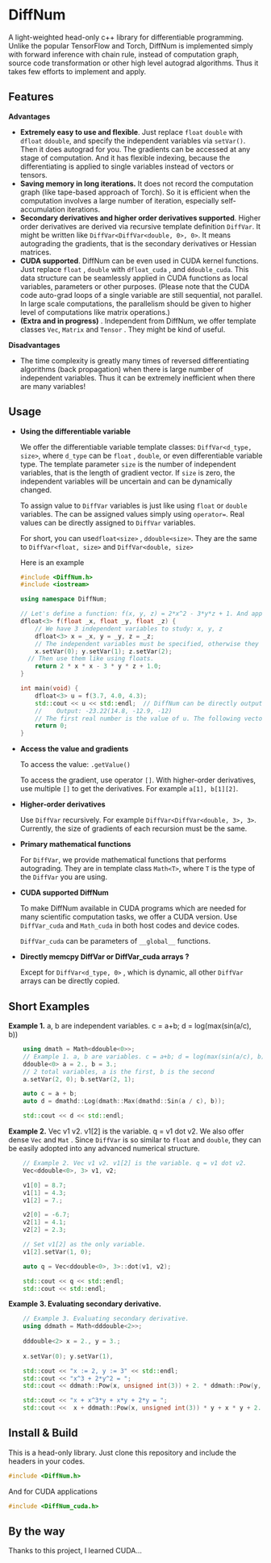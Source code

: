 # DiffNum
 A light-weighted head-only c++ library for differentiable programming. Unlike the popular TensorFlow and Torch, DiffNum is implemented  simply with forward inference with chain rule, instead of computation graph, source code transformation or other high level autograd algorithms. Thus it takes few efforts to implement and apply.

## Features

**Advantages**

* **Extremely easy to use and flexible**.  Just replace `float`   `double` with `dfloat`  `ddouble`, and specify the independent variables via `setVar()`. Then it does autograd for you. The gradients can be accessed at any stage of computation. And it has flexible indexing, because the differentiating is applied to single variables instead of vectors or tensors.
* **Saving memory in long iterations.** It does not record the computation graph (like tape-based approach of Torch).  So it is efficient when the computation involves a large number of iteration, especially self-accumulation iterations. 
* **Secondary derivatives and higher order derivatives supported**.  Higher order derivatives are derived via recursive template definition  `DiffVar`. It might be written like `DiffVar<DiffVar<double, 0>, 0>`. It means autograding the gradients, that is the secondary derivatives or Hessian matrices. 
* **CUDA supported**. DiffNum can be even used in CUDA kernel functions. Just replace `float` , `double` with `dfloat_cuda` , and `ddouble_cuda`. This data structure can be seamlessly applied in CUDA functions as local variables, parameters or other purposes. (Please note that the CUDA code auto-grad loops of a single variable are still sequential, not parallel. In large scale computations, the parallelism should be given to higher level of computations like matrix operations.) 
* **(Extra and in progress)** . Independent from DiffNum, we offer template classes `Vec`, `Matrix` and `Tensor` . They might be kind of useful. 

**Disadvantages**

* The time complexity is greatly many times of reversed differentiating algorithms (back propagation) when there is large number of independent variables. Thus it can be extremely inefficient when there are many variables! 

## Usage

* **Using the differentiable variable** 
  
  We offer the differentiable variable template classes: `DiffVar<d_type, size>`, where `d_type` can be `float` , `double`, or even differentiable variable type. The template parameter `size` is the number of independent variables, that is the length of gradient vector. If `size` is zero, the independent variables will be uncertain and can be dynamically changed. 
  
  To assign value to `DiffVar` variables is just like using `float` or `double` variables. The can be assigned values  simply using `operator=`. Real values can be directly assigned to `DiffVar` variables.
  
  For short, you can use`dfloat<size>` ,  `ddouble<size>`. They are the same to `DiffVar<float, size>` and `DiffVar<double, size>` 
  
  Here is an example
  
  ```c++
  #include <DiffNum.h>
  #include <iostream>
  
  using namespace DiffNum;
  
  // Let's define a function: f(x, y, z) = 2*x^2 - 3*y*z + 1. And apply DiffVar to autograd.
  dfloat<3> f(float _x, float _y, float _z) {
      // We have 3 independent variables to study: x, y, z
      dfloat<3> x = _x, y = _y, z = _z;
      // The independent variables must be specified, otherwise they will be treated as constants. Here, let x be the 1st, y the 2nd, z the 3rd. Their indices are 0, 1, and 2 respectively.
      x.setVar(0); y.setVar(1); z.setVar(2);
  	// Then use them like using floats.
      return 2 * x * x - 3 * y * z + 1.0;
  }
  
  int main(void) {
      dfloat<3> u = f(3.7, 4.0, 4.3);
      std::cout << u << std::endl; 	// DiffNum can be directly outputted to ostream.
      //	Output: -23.22(14.8, -12.9, -12)
      // The first real number is the value of u. The following vector is the gradient to (x, y, z)
      return 0;
  }
  ```
  
  
  
* **Access the value and gradients**

  To access the value: `.getValue()`

  To access the gradient, use operator `[]`. With higher-order derivatives, use multiple `[]` to get the derivatives. For example `a[1], b[1][2]`.

* **Higher-order derivatives**

  Use `DiffVar` recursively. For example `DiffVar<DiffVar<double, 3>, 3>`. Currently, the size of gradients of each recursion must be the same. 

* **Primary mathematical functions**

  For `DiffVar`, we provide mathematical functions that performs autograding. They are in template class `Math<T>`, where `T` is the type of the `DiffVar` you are using.

* **CUDA supported DiffNum**

  To make DiffNum available in CUDA programs which are needed for many scientific computation tasks, we offer a CUDA version. Use `DiffVar_cuda` and `Math_cuda` in both host codes and device codes. 

  `DiffVar_cuda` can be parameters of `__global__` functions.

* **Directly memcpy DiffVar or DiffVar_cuda arrays ?**

  Except for `DiffVar<d_type, 0>` , which is dynamic, all other `DiffVar` arrays can be directly copied.

## Short Examples

**Example 1.** a, b are independent variables. c = a+b; d = log(max(sin(a/c), b))

```c++
    using dmath = Math<ddouble<0>>;
	// Example 1. a, b are variables. c = a+b; d = log(max(sin(a/c), b))
    ddouble<0> a = 2., b = 3.;
    // 2 total variables, a is the first, b is the second 
    a.setVar(2, 0); b.setVar(2, 1);

    auto c = a + b;
    auto d = dmathd::Log(dmath::Max(dmathd::Sin(a / c), b));

    std::cout << d << std::endl;
```



**Example 2.** Vec v1 v2. v1[2] is the variable. q = v1 dot v2. We also offer dense `Vec`  and `Mat` . Since `DiffVar` is so similar to `float` and `double`, they can be easily adopted into any advanced numerical structure. 

```c++
 	// Example 2. Vec v1 v2. v1[2] is the variable. q = v1 dot v2.
    Vec<ddouble<0>, 3> v1, v2;

    v1[0] = 8.7;
    v1[1] = 4.3;
    v1[2] = 7.;

    v2[0] = -6.7;
    v2[1] = 4.1;
    v2[2] = 2.3;

    // Set v1[2] as the only variable.
    v1[2].setVar(1, 0);

    auto q = Vec<ddouble<0>, 3>::dot(v1, v2);

    std::cout << q << std::endl;
    std::cout << std::endl;
```



 **Example 3. Evaluating secondary derivative.**

```c++
    // Example 3. Evaluating secondary derivative.
    using ddmath = Math<dddouble<2>>;
    
    dddouble<2> x = 2., y = 3.;
    
    x.setVar(0); y.setVar(1),

    std::cout << "x := 2, y := 3" << std::endl;
    std::cout << "x^3 + 2*y^2 = ";
    std::cout << ddmath::Pow(x, unsigned int(3)) + 2. * ddmath::Pow(y, unsigned int(2)) << std::endl;

    std::cout << "x + x^3*y + x*y + 2*y = ";
    std::cout <<  x + ddmath::Pow(x, unsigned int(3)) * y + x * y + 2. * y << std::endl
```



## Install & Build

This is a head-only library. Just clone this repository and include the headers in your codes.

```c++
#include <DiffNum.h>
```

And for CUDA applications

```c++
#include <DiffNum_cuda.h>
```



## By the way

Thanks to this project, I learned CUDA... 
